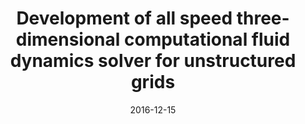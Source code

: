 ---
title: "Development of all speed three-dimensional computational fluid dynamics solver for unstructured grids"
collection: conferences
permalink: /conference/2016-12-15-all-speed-three-dimensional
excerpt: 'V. Sharma, A. Assam, and V. Eswaran'
date: 2016-12-15
venue: '6th International and 43rd National Conference on Fluid Mechanics and Fluid Power'
---